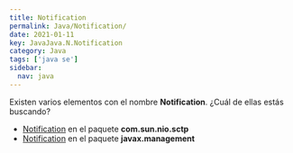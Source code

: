 ```yaml
---
title: Notification
permalink: Java/Notification/
date: 2021-01-11
key: JavaJava.N.Notification
category: Java
tags: ['java se']
sidebar: 
  nav: java
---
```


Existen varios elementos con el nombre **Notification**. ¿Cuál de ellas estás buscando?
<ul>
<li><a href="/Java/Notification-com-sun-nio-sctp/">Notification</a> en el paquete <strong>com.sun.nio.sctp</strong></li>
<li><a href="/Java/Notification-javax-management/">Notification</a> en el paquete <strong>javax.management</strong></li>
<ul>
